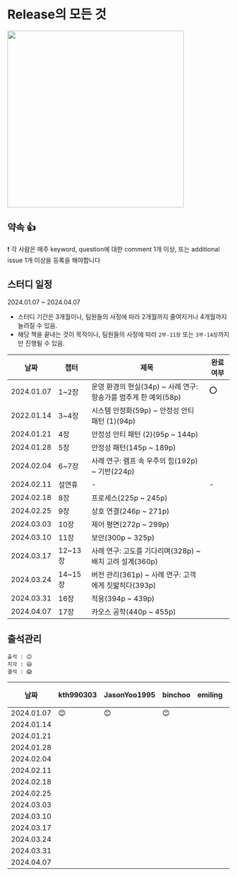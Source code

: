 # Release의 모든 것

<img src="https://github.com/caffeine-library/release-everything/assets/57135043/8b9be568-c059-4185-8540-38b4c56b3ba7" width="400"/>

## 약속 👍
❗ 각 사람은 매주 keyword, question에 대한 comment 1개 이상, 또는 additional issue 1개 이상을 등록을 해야합니다

## 스터디 일정
2024.01.07 ~ 2024.04.07
- 스터디 기간은 3개월이나, 팀원들의 사정에 따라 2개월까지 줄여지거나 4개월까지 늘려질 수 있음.
- 해당 책을 끝내는 것이 목적이나, 팀원들의 사정에 따라 `2부-11장` 또는 `3부-14장`까지만 진행될 수 있음.

|날짜|챕터|제목|완료여부|
|------|---|---|---|
|2024.01.07|1~2장|운영 환경의 현실(34p) ~ 사례 연구: 항송가를 멈추게 한 예외(58p)|⭕️|
|2022.01.14|3~4장|시스템 안정화(59p) ~ 안정성 안티 패턴 (1)(94p)||
|2024.01.21|4장|안정성 안티 패턴 (2)(95p ~ 144p)||
|2024.01.28|5장|안정성 패턴(145p ~ 189p)||
|2024.02.04|6~7장|사례 연구: 램프 속 우주의 힘(192p) ~ 기반(224p)||
|2024.02.11|설연휴|-|-|
|2024.02.18|8장|프로세스(225p ~ 245p)||
|2024.02.25|9장|상호 연결(246p ~ 271p)||
|2024.03.03|10장|제어 평면(272p ~ 299p)||
|2024.03.10|11장|보안(300p ~ 325p)||
|2024.03.17|12~13장|사례 연구: 고도를 기다리며(328p) ~ 배치 고려 설계(360p)||
|2024.03.24|14~15장|버전 관리(361p) ~ 사례 연구: 고객에게 짓밟히다(393p)||
|2024.03.31|16장|적응(394p ~ 439p)||
|2024.04.07|17장|카오스 공학(440p ~ 455p)||

## 출석관리

```
출석 : 😊
지각 : 😅
결석 : 😱
```

|날짜|kth990303|JasonYoo1995|binchoo|emiling|leejaeseung|비고|
|------|---|---|---|---|---|---|
|2024.01.07|😊|😊|😊||||
|2024.01.14|||||||
|2024.01.21|||||||
|2024.01.28|||||||
|2024.02.04|||||||
|2024.02.11|||||||
|2024.02.18|||||||
|2024.02.25|||||||
|2024.03.03|||||||
|2024.03.10|||||||
|2024.03.17|||||||
|2024.03.24|||||||
|2024.03.31|||||||
|2024.04.07|||||||


